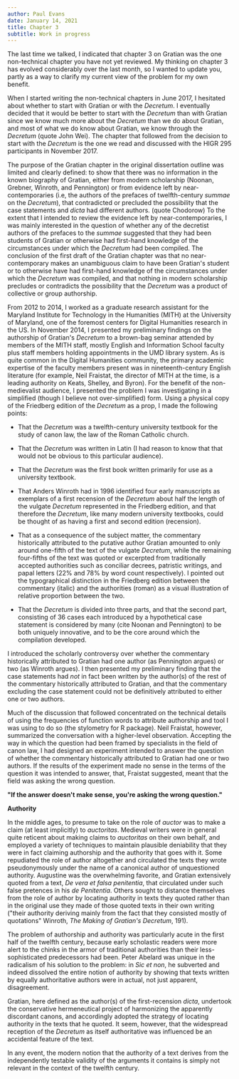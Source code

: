 ```yaml
---
author: Paul Evans
date: January 14, 2021
title: Chapter 3
subtitle: Work in progress
---
```

The last time we talked, I indicated that chapter 3 on Gratian was
the one non-technical chapter you have not yet reviewed. My thinking
on chapter 3 has evolved considerably over the last month, so I
wanted to update you, partly as a way to clarify my current view
of the problem for my own benefit.

When I started writing the non-technical chapters in June 2017, I
hesitated about whether to start with Gratian or with the *Decretum*.
I eventually decided that it would be better to start with the
*Decretum* than with Gratian since we know much more about the
*Decretum* than we do about Gratian, and most of what we do know
about Gratian, we know through the *Decretum* (quote John Wei). The
chapter that followed from the decision to start with the *Decretum*
is the one we read and discussed with the HIGR 295 participants in
November 2017.

The purpose of the Gratian chapter in the original dissertation
outline was limited and clearly defined: to show that there was no
information in the known biography of Gratian, either from modern
scholarship (Noonan, Grebner, Winroth, and Pennington) or from
evidence left by near-contemporaries (i.e, the authors of the
prefaces of twelfth-century *summae* on the *Decretum*), that
contradicted or precluded the possibility that the case statements
and *dicta* had different authors. (quote Chodorow) To the extent
that I intended to review the evidence left by near-contemporaries,
I was mainly interested in the question of whether any of the
decretist authors of the prefaces to the *summae* suggested that
they had been students of Gratian or otherwise had first-hand
knowledge of the circumstances under which the *Decretum* had been
compiled. The conclusion of the first draft of the Gratian chapter
was that no near-contemporary makes an unambiguous claim to have
been Gratian's student or to otherwise have had first-hand knowledge
of the circumstances under which the *Decretum* was compiled, and
that nothing in modern scholarship precludes or contradicts the
possibility that the *Decretum* was a product of collective or group
authorship.

From 2012 to 2014, I worked as a graduate research assistant for
the Maryland Institute for Technology in the Humanities (MITH) at
the University of Maryland, one of the foremost centers for Digital
Humanities research in the US. In November 2014, I presented my
preliminary findings on the authorship of Gratian's *Decretum* to
a brown-bag seminar attended by members of the MITH staff, mostly
English and Information School faculty plus staff members holding
appointments in the UMD library system. As is quite common in the
Digital Humanities community, the primary academic expertise of the
faculty members present was in nineteenth-century English literature
(for example, Neil Fraistat, the director of MITH at the time, is
a leading authority on Keats, Shelley, and Byron). For the benefit
of the non-medievalist audience, I presented the problem I was
investigating in a simplified (though I believe not over-simplified)
form. Using a physical copy of the Friedberg edition of the *Decretum*
as a prop, I made the following points:

+ That the *Decretum* was a twelfth-century university textbook for
the study of canon law, the law of the Roman Catholic church.

+ That the *Decretum* was written in Latin (I had reason to know
that that would not be obvious to this particular audience).

+ That the *Decretum* was the first book written primarily for use
as a university textbook.

+ That Anders Winroth had in 1996 identified four early manuscripts
as exemplars of a first recension of the *Decretum* about half the
length of the vulgate *Decretum* represented in the Friedberg
edition, and that therefore the *Decretum*, like many modern
university textbooks, could be thought of as having a first and
second edition (recension).

+ That as a consequence of the subject matter, the commentary
historically attributed to the putative author Gratian amounted to
only around one-fifth of the text of the vulgate *Decretum*, while
the remaining four-fifths of the text was quoted or excerpted from
traditionally accepted authorities such as conciliar decrees,
patristic writings, and papal letters (22% and 78% by word count
respectively). I pointed out the typographical distinction in the
Friedberg edition between the commentary (italic) and the authorities
(roman) as a visual illustration of relative proportion between the
two.

+ That the *Decretum* is divided into three parts, and that the
second part, consisting of 36 cases each introduced by a hypothetical
case statement is considered by many (cite Noonan and Pennington)
to be both uniquely innovative, and to be the core around which the
compilation developed.

I introduced the scholarly controversy over whether the commentary
historically attributed to Gratian had one author (as Pennington
argues) or two (as Winroth argues). I then presented my preliminary
finding that the case statements had *not* in fact been written by
the author(s) of the rest of the commentary historically attributed
to Gratian, and that the commentary excluding the case statement
could not be definitively attributed to either one or two authors.

Much of the discussion that followed concentrated on the technical
details of using the frequencies of function words to attribute
authorship and tool I was using to do so (the stylometry for R
package). Neil Fraistat, however, summarized the conversation with
a higher-level observation. Accepting the way in which the question
had been framed by specialists in the field of canon law, I had
designed an experiment intended to answer the question of whether
the commentary historically attributed to Gratian had one or two
authors. If the results of the experiment made no sense in the terms
of the question it was intended to answer, that, Fraistat suggested,
meant that the field was asking the wrong question.

**"If the answer doesn't make sense, you're asking the wrong
question."**

**Authority**

In the middle ages, to presume to take on the role of *auctor* was
to make a claim (at least implicitly) to *auctoritas*. Medieval
writers were in general quite reticent about making claims to
*auctoritas* on their own behalf, and employed a variety of techniques
to maintain plausible deniability that they were in fact claiming
authorship and the authority that goes with it. Some repudiated the
role of author altogether and circulated the texts they wrote
pseudonymously under the name of a canonical author of unquestioned
authority. Augustine was the overwhelming favorite, and Gratian
extensively quoted from a text, *De vera et falsa penitentia*, that
circulated under such false pretences in his *de Penitentia*. Others
sought to distance themselves from the role of author by locating
authority in texts they quoted rather than in the original use they
made of those quoted texts in their own writing ("their authority
deriving mainly from the fact that they consisted mostly of quotations"
Winroth, *The Making of Gratian's Decretum*, 191).

The problem of authorship and authority was particularly acute in
the first half of the twelfth century, because early scholastic
readers were more alert to the chinks in the armor of traditional
authorities than their less-sophisticated predecessors had been.
Peter Abelard was unique in the radicalism of his solution to the
problem: in *Sic et non*, he subverted and indeed dissolved the
entire notion of authority by showing that texts written by equally
authoritative authors were in actual, not just apparent, disagreement.

Gratian, here defined as the author(s) of the first-recension
*dicta*, undertook the conservative hermeneutical project of
harmonizing the apparently discordant canons, and accordingly adopted
the strategy of locating authority in the texts that he quoted. It
seem, however, that the widespread reception of the *Decretum* as
itself authoritative was influenced be an accidental feature of the
text.

In any event, the modern notion that the authority of a text derives
from the independently testable validity of the arguments it contains
is simply not relevant in the context of the twelfth century.
